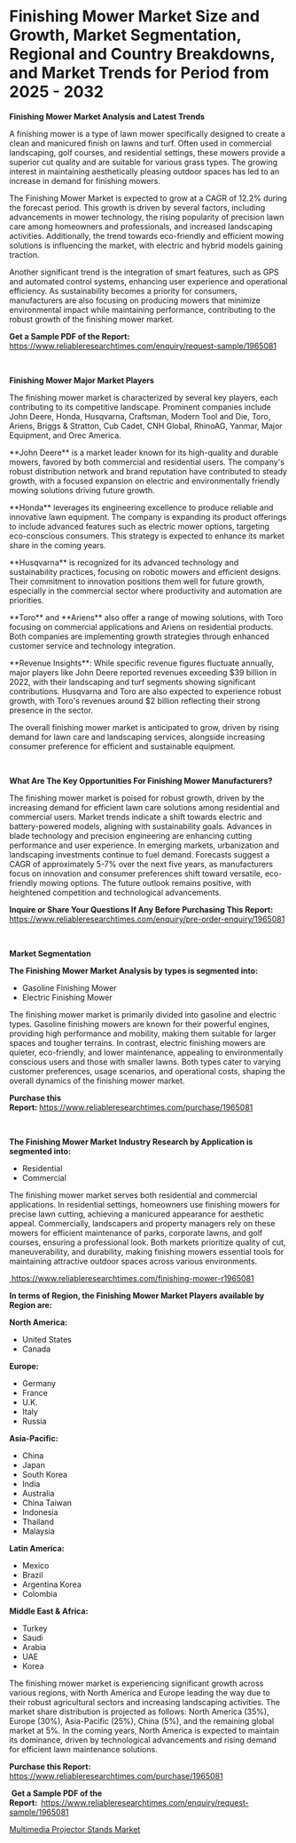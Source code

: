 <p><h1>Finishing Mower Market Size and Growth, Market Segmentation, Regional and Country Breakdowns, and Market Trends for Period from 2025 -  2032</h1></p><p><strong>Finishing Mower Market Analysis and Latest Trends</strong></p>
<p><p>A finishing mower is a type of lawn mower specifically designed to create a clean and manicured finish on lawns and turf. Often used in commercial landscaping, golf courses, and residential settings, these mowers provide a superior cut quality and are suitable for various grass types. The growing interest in maintaining aesthetically pleasing outdoor spaces has led to an increase in demand for finishing mowers.</p><p>The Finishing Mower Market is expected to grow at a CAGR of 12.2% during the forecast period. This growth is driven by several factors, including advancements in mower technology, the rising popularity of precision lawn care among homeowners and professionals, and increased landscaping activities. Additionally, the trend towards eco-friendly and efficient mowing solutions is influencing the market, with electric and hybrid models gaining traction.</p><p>Another significant trend is the integration of smart features, such as GPS and automated control systems, enhancing user experience and operational efficiency. As sustainability becomes a priority for consumers, manufacturers are also focusing on producing mowers that minimize environmental impact while maintaining performance, contributing to the robust growth of the finishing mower market.</p></p>
<p><strong>Get a Sample PDF of the Report:&nbsp;</strong> <a href="https://www.reliableresearchtimes.com/enquiry/request-sample/1965081?utm_campaign=2599&utm_medium=2&utm_source=Github&utm_content=ia&utm_term=21022025&utm_id=finishing-mower">https://www.reliableresearchtimes.com/enquiry/request-sample/1965081</a></p>
<p>&nbsp;</p>
<p><strong>Finishing Mower Major Market Players</strong></p>
<p><p>The finishing mower market is characterized by several key players, each contributing to its competitive landscape. Prominent companies include John Deere, Honda, Husqvarna, Craftsman, Modern Tool and Die, Toro, Ariens, Briggs & Stratton, Cub Cadet, CNH Global, RhinoAG, Yanmar, Major Equipment, and Orec America.</p><p>**John Deere** is a market leader known for its high-quality and durable mowers, favored by both commercial and residential users. The company's robust distribution network and brand reputation have contributed to steady growth, with a focused expansion on electric and environmentally friendly mowing solutions driving future growth.</p><p>**Honda** leverages its engineering excellence to produce reliable and innovative lawn equipment. The company is expanding its product offerings to include advanced features such as electric mower options, targeting eco-conscious consumers. This strategy is expected to enhance its market share in the coming years.</p><p>**Husqvarna** is recognized for its advanced technology and sustainability practices, focusing on robotic mowers and efficient designs. Their commitment to innovation positions them well for future growth, especially in the commercial sector where productivity and automation are priorities.</p><p>**Toro** and **Ariens** also offer a range of mowing solutions, with Toro focusing on commercial applications and Ariens on residential products. Both companies are implementing growth strategies through enhanced customer service and technology integration.</p><p>**Revenue Insights**: While specific revenue figures fluctuate annually, major players like John Deere reported revenues exceeding $39 billion in 2022, with their landscaping and turf segments showing significant contributions. Husqvarna and Toro are also expected to experience robust growth, with Toro's revenues around $2 billion reflecting their strong presence in the sector.</p><p>The overall finishing mower market is anticipated to grow, driven by rising demand for lawn care and landscaping services, alongside increasing consumer preference for efficient and sustainable equipment.</p></p>
<p>&nbsp;</p>
<p><strong>What Are The Key Opportunities For Finishing Mower Manufacturers?</strong></p>
<p><p>The finishing mower market is poised for robust growth, driven by the increasing demand for efficient lawn care solutions among residential and commercial users. Market trends indicate a shift towards electric and battery-powered models, aligning with sustainability goals. Advances in blade technology and precision engineering are enhancing cutting performance and user experience. In emerging markets, urbanization and landscaping investments continue to fuel demand. Forecasts suggest a CAGR of approximately 5-7% over the next five years, as manufacturers focus on innovation and consumer preferences shift toward versatile, eco-friendly mowing options. The future outlook remains positive, with heightened competition and technological advancements.</p></p>
<p><strong>Inquire or Share Your Questions If Any Before Purchasing This Report:</strong> <a href="https://www.reliableresearchtimes.com/enquiry/pre-order-enquiry/1965081?utm_campaign=2599&utm_medium=2&utm_source=Github&utm_content=ia&utm_term=21022025&utm_id=finishing-mower">https://www.reliableresearchtimes.com/enquiry/pre-order-enquiry/1965081</a></p>
<p>&nbsp;</p>
<p><strong>Market Segmentation</strong></p>
<p><strong>The Finishing Mower Market Analysis by types is segmented into:</strong></p>
<p><ul><li>Gasoline Finishing Mower</li><li>Electric Finishing Mower</li></ul></p>
<p><p>The finishing mower market is primarily divided into gasoline and electric types. Gasoline finishing mowers are known for their powerful engines, providing high performance and mobility, making them suitable for larger spaces and tougher terrains. In contrast, electric finishing mowers are quieter, eco-friendly, and lower maintenance, appealing to environmentally conscious users and those with smaller lawns. Both types cater to varying customer preferences, usage scenarios, and operational costs, shaping the overall dynamics of the finishing mower market.</p></p>
<p><strong>Purchase this Report:&nbsp;</strong><a href="https://www.reliableresearchtimes.com/purchase/1965081?utm_campaign=2599&utm_medium=2&utm_source=Github&utm_content=ia&utm_term=21022025&utm_id=finishing-mower">https://www.reliableresearchtimes.com/purchase/1965081</a></p>
<p>&nbsp;</p>
<p><strong>The Finishing Mower Market Industry Research by Application is segmented into:</strong></p>
<p><ul><li>Residential</li><li>Commercial</li></ul></p>
<p><p>The finishing mower market serves both residential and commercial applications. In residential settings, homeowners use finishing mowers for precise lawn cutting, achieving a manicured appearance for aesthetic appeal. Commercially, landscapers and property managers rely on these mowers for efficient maintenance of parks, corporate lawns, and golf courses, ensuring a professional look. Both markets prioritize quality of cut, maneuverability, and durability, making finishing mowers essential tools for maintaining attractive outdoor spaces across various environments.</p></p>
<p><a href="https://www.reliableresearchtimes.com/finishing-mower-r1965081?utm_campaign=2599&utm_medium=2&utm_source=Github&utm_content=ia&utm_term=21022025&utm_id=finishing-mower">&nbsp;https://www.reliableresearchtimes.com/finishing-mower-r1965081</a></p>
<p><strong>In terms of Region, the Finishing Mower Market Players available by Region are:</strong></p>
<p>
    <p> <strong> North America: </strong>
        <ul>
            <li>United States</li>
            <li>Canada</li>
        </ul>
        </p> 
    <p> <strong> Europe: </strong>
        <ul>
            <li>Germany</li>
            <li>France</li>
            <li>U.K.</li>
            <li>Italy</li>
            <li>Russia</li>
        </ul>
        </p> 
    <p> <strong> Asia-Pacific: </strong>
        <ul>
            <li>China</li>
            <li>Japan</li>
            <li>South Korea</li>
            <li>India</li>
            <li>Australia</li>
            <li>China Taiwan</li>
            <li>Indonesia</li>
            <li>Thailand</li>
            <li>Malaysia</li>
        </ul>
        </p> 
    <p> <strong> Latin America: </strong>
        <ul>
            <li>Mexico</li>
            <li>Brazil</li>
            <li>Argentina Korea</li>
            <li>Colombia</li>
        </ul>
        </p> 
    <p> <strong> Middle East & Africa: </strong>
        <ul>
            <li>Turkey</li>
            <li>Saudi</li>
            <li>Arabia</li>
            <li>UAE</li>
            <li>Korea</li>
        </ul>
    </p>
    </p>
<p><p>The finishing mower market is experiencing significant growth across various regions, with North America and Europe leading the way due to their robust agricultural sectors and increasing landscaping activities. The market share distribution is projected as follows: North America (35%), Europe (30%), Asia-Pacific (25%), China (5%), and the remaining global market at 5%. In the coming years, North America is expected to maintain its dominance, driven by technological advancements and rising demand for efficient lawn maintenance solutions.</p></p>
<p><strong>Purchase this Report: </strong><a href="https://www.reliableresearchtimes.com/purchase/1965081?utm_campaign=2599&utm_medium=2&utm_source=Github&utm_content=ia&utm_term=21022025&utm_id=finishing-mower">https://www.reliableresearchtimes.com/purchase/1965081</a></p>
<p>&nbsp;<strong>Get a Sample PDF of the Report:&nbsp;&nbsp;</strong><a href="https://www.reliableresearchtimes.com/enquiry/request-sample/1965081?utm_campaign=2599&utm_medium=2&utm_source=Github&utm_content=ia&utm_term=21022025&utm_id=finishing-mower">https://www.reliableresearchtimes.com/enquiry/request-sample/1965081</a></p>
<p><strong></strong></p>
<p><p><a href="https://github.com/julyju69/Market-Research-Report-List-6/blob/main/multimedia-projector-stands-market.md?utm_campaign=2599&utm_medium=2&utm_source=Github&utm_content=ia&utm_term=21022025&utm_id=finishing-mower">Multimedia Projector Stands Market</a></p></p>